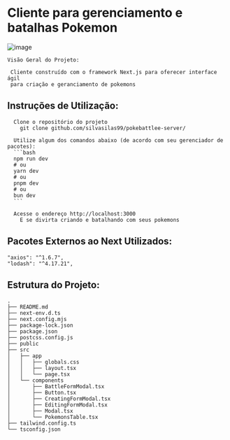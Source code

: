 # Cliente para gerenciamento e batalhas Pokemon
![image](https://github.com/silvasilas99/pokemonbattle-client/assets/49960425/39cc0bec-3f9a-40a5-b486-8857b10b1090)

    Visão Geral do Projeto: 
    
     Cliente construído com o framework Next.js para oferecer interface ágil 
     para criação e geranciamento de pokemons 
    
## Instruções de Utilização: 
      Clone o repositório do projeto
        git clone github.com/silvasilas99/pokebattlee-server/

      Utilize algum dos comandos abaixo (de acordo com seu gerenciador de pacotes):
      ```bash
      npm run dev
      # ou
      yarn dev
      # ou
      pnpm dev
      # ou
      bun dev
      ```

      Acesse o endereço http://localhost:3000
        E se divirta criando e batalhando com seus pokemons

## Pacotes Externos ao Next Utilizados: 
    "axios": "^1.6.7",
    "lodash": "^4.17.21",

## Estrutura do Projeto:
    .
    ├── README.md
    ├── next-env.d.ts      
    ├── next.config.mjs    
    ├── package-lock.json  
    ├── package.json       
    ├── postcss.config.js  
    ├── public
    ├── src
    │   ├── app
    │   │   ├── globals.css
    │   │   ├── layout.tsx
    │   │   └── page.tsx
    │   └── components
    │       ├── BattleFormModal.tsx
    │       ├── Button.tsx
    │       ├── CreatingFormModal.tsx
    │       ├── EditingFormModal.tsx
    │       ├── Modal.tsx
    │       └── PokemonsTable.tsx
    ├── tailwind.config.ts
    └── tsconfig.json

